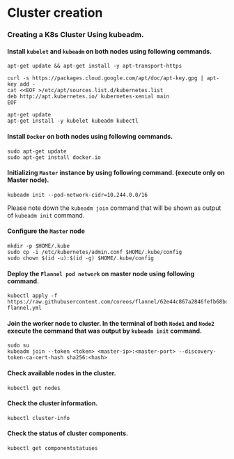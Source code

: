 # Cluster creation

### Creating a K8s Cluster Using kubeadm.

#### Install `kubelet` and `kubeadm` on both nodes using following commands.

```command
apt-get update && apt-get install -y apt-transport-https
```

```command
curl -s https://packages.cloud.google.com/apt/doc/apt-key.gpg | apt-key add -
cat <<EOF >/etc/apt/sources.list.d/kubernetes.list
deb http://apt.kubernetes.io/ kubernetes-xenial main
EOF
```

```command
apt-get update
apt-get install -y kubelet kubeadm kubectl
```

#### Install `Docker` on both nodes using following commands.

```command
sudo apt-get update
sudo apt-get install docker.io
```

#### Initializing `Master` instance by using following command. (execute only on Master node).

```command
kubeadm init --pod-network-cidr=10.244.0.0/16
```

Please note down the `kubeadm join` command that will be shown as output of `kubeadm init` command.

#### Configure the `Master` node

```command
mkdir -p $HOME/.kube
sudo cp -i /etc/kubernetes/admin.conf $HOME/.kube/config
sudo chown $(id -u):$(id -g) $HOME/.kube/config
```

#### Deploy the `Flannel pod network` on master node using following command.

```command
kubectl apply -f https://raw.githubusercontent.com/coreos/flannel/62e44c867a2846fefb68bd5f178daf4da3095ccb/Documentation/kube-flannel.yml

```

#### Join the worker node to cluster. In the terminal of both `Node1` and `Node2` execute the command that was output by `kubeadm init` command.

```command
sudo su
kubeadm join --token <token> <master-ip>:<master-port> --discovery-token-ca-cert-hash sha256:<hash>
```

#### Check available nodes in the cluster.

```command
kubectl get nodes
```

#### Check the cluster information.

```command
kubectl cluster-info
```

#### Check the status of cluster components.

```command
kubectl get componentstatuses
```
